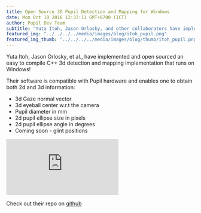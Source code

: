 ```yaml
---
title: Open Source 3D Pupil Detection and Mapping for Windows
date: Mon Oct 10 2016 12:37:11 GMT+0700 (ICT)
author: Pupil Dev Team
subtitle: "Yuta Itoh, Jason Orlosky, and other collaborators have implemented 3D an easy to compile 3D eye tracking method. Written in C++, runs on Windows, and works with Pupil..."
featured_img: "../../../../media/images/blog/itoh_pupil.png"
featured_img_thumb: "../../../../media/images/blog/thumb/itoh_pupil.png"
---
```


Yuta Itoh, Jason Orlosky, et al., have implemented and open sourced an easy to compile C++ 3d detection and mapping implementation that runs on Windows!

Their software is compatible with Pupil hardware and enables one to obtain both 2d and 3d information:

- 3d Gaze normal vector
- 3d eyeball center w.r.t the camera
- Pupil diameter in mm
- 2d pupil ellipse size in pixels
- 2d pupil ellipse angle in degrees
- Coming soon - glint positions

<div class="Feature-video-container-16by9">
	<iframe class="Feature-video" src="https://www.youtube.com/embed/EH6UVQZgvJE" frameborder="0" allowfullscreen></iframe>
</div>

Check out their repo on [github](https://github.com/YutaItoh/3D-Eye-Tracker)